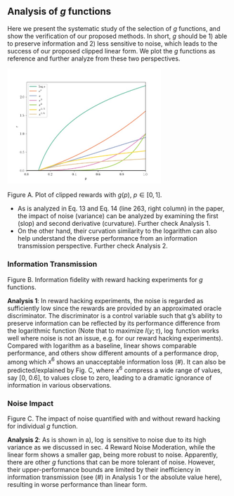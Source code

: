 ## Analysis of $g$ functions

Here we present the systematic study of the selection of $g$ functions, and show the verification of our proposed methods. In short, $g$ should be 1)  able to preserve information and 2) less sensitive to noise, which leads to the success of our proposed clipped linear form. We plot the $g$ functions as reference and further analyze from these two perspectives.


<img src='resources/IRRL_rebuttal.jpg' width='350'>

Figure A. Plot of clipped rewards with $g(p)$, $p \in [0,1]$. 

- As is analyzed in Eq. 13 and Eq. 14 (line 263, right column) in the paper, the impact of noise (variance) can be analyzed by examining the first (slop) and second derivative (curvature). Further check Analysis 1.
- On the other hand, their curvation similarity to the logarithm can also help understand the diverse performance from an information transmission perspective. Further check Analysis 2.

### Information Transmission

Figure B. Information fidelity with reward hacking experiments for $g$ functions.
 
**Analysis 1**: In reward hacking experiments, the noise is regarded as sufficiently low since the rewards are provided by an approximated oracle discriminator. The discriminator is a control variable such that g’s ability to preserve information can be reflected by its performance difference from the logarithmic function (Note that to maximize $I(y;\tau)$, $\log$ function works well where noise is not an issue, e.g. for our reward hacking experiments). 
Compared with logarithm as a baseline, linear shows comparable performance, and others show different amounts of a performance drop, among which $x^6$ shows an unacceptable information loss (#). It can also be predicted/explained by Fig. C, where $x^6$ compress a wide range of values, say [0, 0.6], to values close to zero, leading to a dramatic ignorance of information in various observations.




### Noise Impact
Figure C. The impact of noise quantified with and without reward hacking for individual $g$ function. 

**Analysis 2**: As is shown in a), $\log$ is sensitive to noise due to its high variance as we discussed in sec. 4 Reward Noise Moderation, while the linear form shows a smaller gap, being more robust to noise. Apparently, there are other $g$ functions that can be more tolerant of noise. However, their upper-performance bounds are limited by their inefficiency in information transmission (see (#) in Analysis 1 or the absolute value here), resulting in worse performance than linear form.
